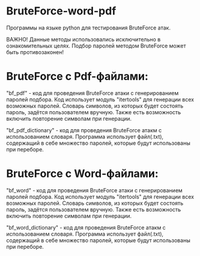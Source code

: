 # BruteForce-word-pdf
Программы на языке python для тестирования BruteForce атак.

ВАЖНО! Данные методы использовались исключительно в ознакомительных целях. Подбор паролей методом BruteForce может быть противозаконен!

# BruteForce с Pdf-файлами:

"bf_pdf" - код для проведения BruteForce атаки с генерированием паролей подбора. Код использует модуль "itertools" для генерации всех возможных паролей. Словарь символов, из которых будет состоять пароль, задётся пользователем вручную. Также есть возможность включить повторение символам при генерации.

"bf_pdf_dictionary" - код для проведения BruteForce атакм с использованием словаря. Программа использует файл(.txt), содержащий в себе множество паролей, которые будут использованы при переборе.


# BruteForce с Word-файлами:

"bf_word" - код для проведения BruteForce атаки с генерированием паролей подбора. Код использует модуль "itertools" для генерации всех возможных паролей. Словарь символов, из которых будет состоять пароль, задётся пользователем вручную. Также есть возможность включить повторение символам при генерации.

"bf_word_dictionary" - код для проведения BruteForce атакм с использованием словаря. Программа использует файл(.txt), содержащий в себе множество паролей, которые будут использованы при переборе.




